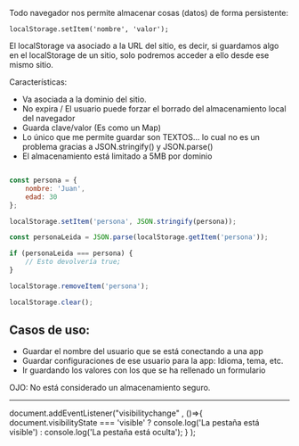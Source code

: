 Todo navegador nos permite almacenar cosas (datos) de forma persistente:
    
    localStorage.setItem('nombre', 'valor');

El localStorage va asociado a la URL del sitio, es decir, si guardamos algo en el localStorage de un sitio, solo podremos acceder a ello desde ese mismo sitio.

Características:
- Va asociada a la dominio del sitio.
- No expira / El usuario puede forzar el borrado del almacenamiento local del navegador
- Guarda clave/valor (Es como un Map)
- Lo único que me permite guardar son TEXTOS... lo cual no es un problema gracias a JSON.stringify() y JSON.parse()
- El almacenamiento está limitado a 5MB por dominio

```js

const persona = {
    nombre: 'Juan',
    edad: 30
};

localStorage.setItem('persona', JSON.stringify(persona));

const personaLeida = JSON.parse(localStorage.getItem('persona'));

if (personaLeida === persona) {
    // Esto devolvería true;
}

localStorage.removeItem('persona');

localStorage.clear();
```

## Casos de uso:

- Guardar el nombre del usuario que se está conectando a una app
- Guardar configuraciones de ese usuario para la app: Idioma, tema, etc.
- Ir guardando los valores con los que se ha rellenado un formulario

OJO: No está considerado un almacenamiento seguro.


----

document.addEventListener("visibilitychange" , 
    ()=>{
        document.visibilityState === 'visible' ? console.log('La pestaña está visible') : console.log('La pestaña está oculta');
    }
);